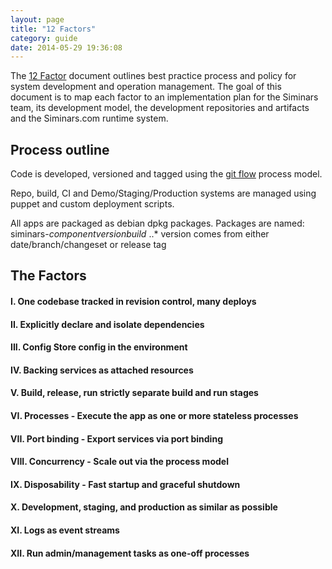 ```yaml
---
layout: page
title: "12 Factors"
category: guide
date: 2014-05-29 19:36:08
---
```


The [12 Factor](http://12factor.net/) document outlines best practice
process and policy for system development and operation management. The
goal of this document is to map each factor to an implementation plan for
the Siminars team, its development model, the development repositories
and artifacts and the Siminars.com runtime system.


## Process outline

Code is developed, versioned and tagged using the
[git flow](http://nvie.com/posts/a-successful-git-branching-model/)
process model.

Repo, build, CI and Demo/Staging/Production systems are managed using
puppet and custom deployment scripts.

All apps are packaged as debian dpkg packages. Packages are
named: siminars-*component*_*version*_*build*
    ..* version comes from either date/branch/changeset or release tag


## The Factors

#### I. One codebase tracked in revision control, many deploys

#### II. Explicitly declare and isolate dependencies

#### III. Config Store config in the environment

#### IV. Backing services as attached resources

#### V. Build, release, run strictly separate build and run stages

#### VI. Processes - Execute the app as one or more stateless processes

#### VII. Port binding - Export services via port binding

#### VIII. Concurrency - Scale out via the process model

#### IX. Disposability - Fast startup and graceful shutdown

#### X. Development, staging, and production as similar as possible

#### XI. Logs as event streams

#### XII. Run admin/management tasks as one-off processes
